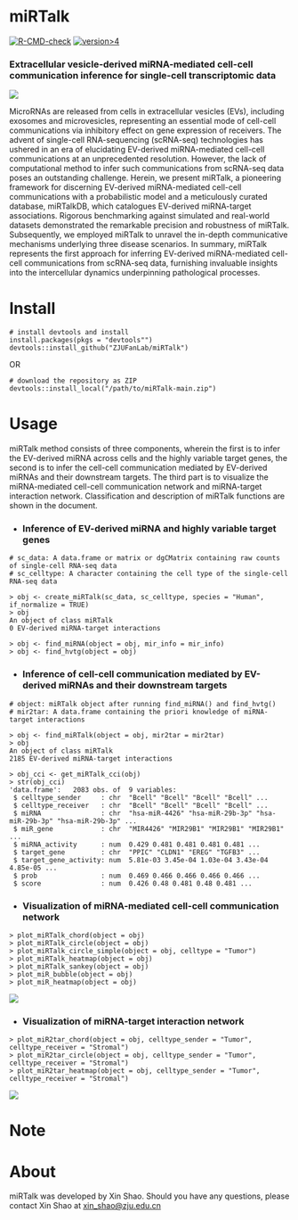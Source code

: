 # miRTalk
[![R-CMD-check](https://img.shields.io/badge/R--CMD--check-passing-brightgreen?logo=github)](https://github.com/multitalk/miRTalk/actions) [![version>4](https://img.shields.io/badge/version-%3E%3D4.0-yellow?logo=Rstudio)](#install) 

### Extracellular vesicle-derived miRNA-mediated cell-cell communication inference for single-cell transcriptomic data

<img src='https://github.com/multitalk/miRTalk/blob/main/img/workflow.png'>

MicroRNAs are released from cells in extracellular vesicles (EVs), including exosomes and microvesicles, representing an essential mode of cell-cell communications via inhibitory effect on gene expression of receivers. The advent of single-cell RNA-sequencing (scRNA-seq) technologies has ushered in an era of elucidating EV-derived miRNA-mediated cell-cell communications at an unprecedented resolution. However, the lack of computational method to infer such communications from scRNA-seq data poses an outstanding challenge. Herein, we present miRTalk, a pioneering framework for discerning EV-derived miRNA-mediated cell-cell communications with a probabilistic model and a meticulously curated database, miRTalkDB, which catalogues EV-derived miRNA-target associations. Rigorous benchmarking against simulated and real-world datasets demonstrated the remarkable precision and robustness of miRTalk. Subsequently, we employed miRTalk to unravel the in-depth communicative mechanisms underlying three disease scenarios. In summary, miRTalk represents the first approach for inferring EV-derived miRNA-mediated cell-cell communications from scRNA-seq data, furnishing invaluable insights into the intercellular dynamics underpinning pathological processes.


# Install

```
# install devtools and install
install.packages(pkgs = "devtools"")
devtools::install_github("ZJUFanLab/miRTalk")
```

OR

```
# download the repository as ZIP
devtools::install_local("/path/to/miRTalk-main.zip")
```

# Usage
miRTalk method consists of three components, wherein the first is to infer the EV-derived miRNA across cells and the highly variable target genes, the second is to infer the cell-cell communication mediated by EV-derived miRNAs and their downstream targets. The third part is to visualize the miRNA-mediated cell-cell communication network and miRNA-target interaction network. Classification and description of miRTalk functions are shown in the document.

- ### Inference of EV-derived miRNA and highly variable target genes
```
# sc_data: A data.frame or matrix or dgCMatrix containing raw counts of single-cell RNA-seq data
# sc_celltype: A character containing the cell type of the single-cell RNA-seq data

> obj <- create_miRTalk(sc_data, sc_celltype, species = "Human", if_normalize = TRUE)
> obj
An object of class miRTalk 
0 EV-derived miRNA-target interactions

> obj <- find_miRNA(object = obj, mir_info = mir_info)
> obj <- find_hvtg(object = obj)
```

- ### Inference of cell-cell communication mediated by EV-derived miRNAs and their downstream targets
```
# object: miRTalk object after running find_miRNA() and find_hvtg()
# mir2tar: A data.frame containing the priori knowledge of miRNA-target interactions

> obj <- find_miRTalk(object = obj, mir2tar = mir2tar)
> obj
An object of class miRTalk 
2185 EV-derived miRNA-target interactions

> obj_cci <- get_miRTalk_cci(obj)
> str(obj_cci)
'data.frame':	2083 obs. of  9 variables:
 $ celltype_sender     : chr  "Bcell" "Bcell" "Bcell" "Bcell" ...
 $ celltype_receiver   : chr  "Bcell" "Bcell" "Bcell" "Bcell" ...
 $ miRNA               : chr  "hsa-miR-4426" "hsa-miR-29b-3p" "hsa-miR-29b-3p" "hsa-miR-29b-3p" ...
 $ miR_gene            : chr  "MIR4426" "MIR29B1" "MIR29B1" "MIR29B1" ...
 $ miRNA_activity      : num  0.429 0.481 0.481 0.481 0.481 ...
 $ target_gene         : chr  "PPIC" "CLDN1" "EREG" "TGFB3" ...
 $ target_gene_activity: num  5.81e-03 3.45e-04 1.03e-04 3.43e-04 4.85e-05 ...
 $ prob                : num  0.469 0.466 0.466 0.466 0.466 ...
 $ score               : num  0.426 0.48 0.481 0.48 0.481 ...
```

- ### Visualization of miRNA-mediated cell-cell communication network
```
> plot_miRTalk_chord(object = obj)
> plot_miRTalk_circle(object = obj)
> plot_miRTalk_circle_simple(object = obj, celltype = "Tumor")
> plot_miRTalk_heatmap(object = obj)
> plot_miRTalk_sankey(object = obj)
> plot_miR_bubble(object = obj)
> plot_miR_heatmap(object = obj)

```
<img src='https://github.com/multitalk/miRTalk/blob/main/img/visualization1.png'>

- ### Visualization of miRNA-target interaction network
```
> plot_miR2tar_chord(object = obj, celltype_sender = "Tumor", celltype_receiver = "Stromal")
> plot_miR2tar_circle(object = obj, celltype_sender = "Tumor", celltype_receiver = "Stromal")
> plot_miR2tar_heatmap(object = obj, celltype_sender = "Tumor", celltype_receiver = "Stromal")

```
<img src='https://github.com/multitalk/miRTalk/blob/main/img/visualization2.png'>

# Note







# About
miRTalk was developed by Xin Shao. Should you have any questions, please contact Xin Shao at xin_shao@zju.edu.cn

